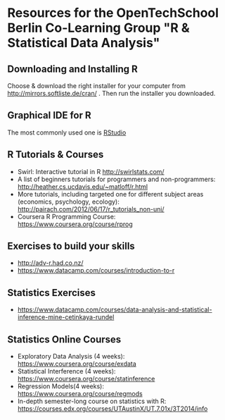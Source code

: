 # Resources for the OpenTechSchool Berlin Co-Learning Group "R & Statistical Data Analysis"

## Downloading and Installing R 
Choose & download the right installer for your computer from http://mirrors.softliste.de/cran/ . Then run the installer you downloaded.
 
## Graphical IDE for R
The most commonly used one is [RStudio](http://www.rstudio.com/)
 
## R Tutorials & Courses
  * Swirl: Interactive tutorial in R http://swirlstats.com/
  * A list of beginners tutorials for programmers and non-programmers: http://heather.cs.ucdavis.edu/~matloff/r.html
  * More tutorials, including targeted one for different subject areas (economics, psychology, ecology): http://pairach.com/2012/06/17/r_tutorials_non-uni/
  * Coursera R Programming Course: https://www.coursera.org/course/rprog
 
## Exercises to build your skills
 * http://adv-r.had.co.nz/
 * https://www.datacamp.com/courses/introduction-to-r
 
## Statistics Exercises
 * https://www.datacamp.com/courses/data-analysis-and-statistical-inference-mine-cetinkaya-rundel
 
## Statistics Online Courses
  * Exploratory Data Analysis (4 weeks): https://www.coursera.org/course/exdata
  * Statistical Interference (4 weeks): https://www.coursera.org/course/statinference
  * Regression Models(4 weeks): https://www.coursera.org/course/regmods
  * In-depth semester-long course on statistics with R: https://courses.edx.org/courses/UTAustinX/UT.7.01x/3T2014/info
